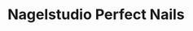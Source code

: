 ---
title: "Nagelstudio Perfect Nails"
url: /stuttgart/nagelstudio-perfect-nails/
shop: Kosmetik
---